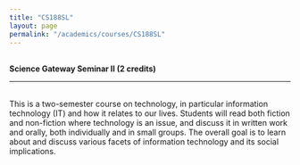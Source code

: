 ```yaml
---
title: "CS188SL"
layout: page
permalink: "/academics/courses/CS188SL"
---
```




\
**Science Gateway Seminar II (2 credits)**

---

\
This is a two-semester course on technology, in particular information technology (IT) and how it relates to our lives. Students will read both fiction and non-fiction where technology is an issue, and discuss it in written work and orally, both individually and in small groups. The overall goal is to learn about and discuss various facets of information technology and its social implications.
